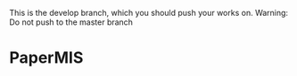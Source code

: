 This is the develop branch, which you should push your works on.
Warning: Do not push to the master branch
# PaperMIS
